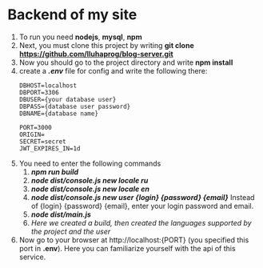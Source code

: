 # Backend of my site


1. To run you need **nodejs**, **mysql**, **npm**
2. Next, you must clone this project by writing **git clone https://github.com/Iluhaprog/blog-server.git**
3. Now you should go to the project directory and write **npm install**
4. create a ***.env*** file for config and write the following there:
    ~~~STATIC_FILES=uploads
    DBHOST=localhost
    DBPORT=3306
    DBUSER={your database user}
    DBPASS={database user password}
    DBNAME={database name}
    
    PORT=3000
    ORIGIN=
    SECRET=secret
    JWT_EXPIRES_IN=1d
5. You need to enter the following commands 
    1. ***npm run build***
    2. ***node dist/console.js new locale ru***
    3. ***node dist/console.js new locale en***
    4. ***node dist/console.js new user {login} {password} {email}*** Instead of {login} {password} {email}, enter your login password and email.
    5. ***node dist/main.js***
    6. *Here we created a build, then created the languages supported by the project and the user*
6. Now go to your browser at http://localhost:{PORT} (you specified this port in **.env**). Here you can familiarize yourself with the api of this service.
